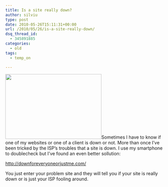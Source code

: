 ```yaml
---
title: Is a site really down?
author: silviu
type: post
date: 2010-05-26T15:11:31+00:00
url: /2010/05/26/is-a-site-really-down/
dsq_thread_id:
  - 345891885
categories:
  - old
tags:
  - temp_on

---
```

[<img decoding="async" loading="lazy" class="size-medium wp-image-772 alignleft" title="Is it down just for me?" src="http://blog.silviuvulcan.ro/wp-content/uploads/sites/2/2010/05/downforme-300x202.jpg" alt="" width="300" height="202" />][1]Sometimes I have to know if one of my websites or one of a client is down or not. More than once I&#8217;ve been tricked by the ISP&#8217;s troubles that a site is down. I use my smartphone to doublecheck but I&#8217;ve found an even better sollution:

<a href="http://downforeveryoneorjustme.com/" target="_blank" rel="noopener">http://downforeveryoneorjustme.com/</a>

You just enter your problem site and they will tell you if your site is really down or is just your ISP fooling around.

 [1]: http://blog.silviuvulcan.ro/wp-content/uploads/sites/2/2010/05/downforme.jpg